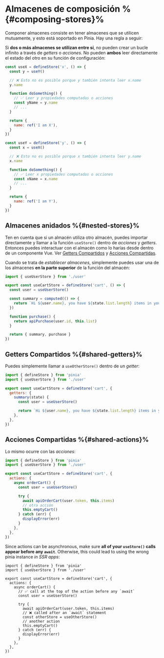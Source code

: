 # Almacenes de composición %{#composing-stores}%

Componer almacenes consiste en tener almacenes que se utilicen mutuamente, y esto está soportado en Pinia. Hay una regla a seguir:

Si **dos o más almacenes se utilizan entre sí**, no pueden crear un bucle infinito a través de _getters_ o _acciones_. No pueden **ambos** leer directamente el estado del otro en su función de configuración:

```js
const useX = defineStore('x', () => {
  const y = useY()

  // ❌ Esto no es posible porque y también intenta leer x.name
  y.name

  function doSomething() {
    // ✅ Leer y propiedades computadas o acciones
    const yName = y.name
    // ...
  }

  return {
    name: ref('I am X'),
  }
})

const useY = defineStore('y', () => {
  const x = useX()

  // ❌ Esto no es posible porque x también intenta leer y.name
  x.name

  function doSomething() {
    // ✅ Leer x propiedades computadas o acciones
    const xName = x.name
    // ...
  }

  return {
    name: ref('I am Y'),
  }
})
```

## Almacenes anidados %{#nested-stores}%

Ten en cuenta que si un almacén utiliza otro almacén, puedes importar directamente y llamar a la función `useStore()` dentro de _acciones_ y _getters_. Entonces puedes interactuar con el almacén como lo harías desde dentro de un componente Vue. Ver [Getters Compartidos](#shared-getters) y [Acciones Compartidas](#shared-actions).

Cuando se trata de _establecer almacenes_, simplemente puedes usar una de los almacenes **en la parte superior** de la función del almacén:

```ts
import { useUserStore } from './user'

export const useCartStore = defineStore('cart', () => {
  const user = useUserStore()

  const summary = computed(() => {
    return `Hi ${user.name}, you have ${state.list.length} items in your cart. It costs ${state.price}.`
  })

  function purchase() {
    return apiPurchase(user.id, this.list)
  }

  return { summary, purchase }
})
```

## Getters Compartidos %{#shared-getters}%

Puedes simplemente llamar a `useOtherStore()` dentro de un _getter_:

```js
import { defineStore } from 'pinia'
import { useUserStore } from './user'

export const useCartStore = defineStore('cart', {
  getters: {
    summary(state) {
      const user = useUserStore()

      return `Hi ${user.name}, you have ${state.list.length} items in your cart. It costs ${state.price}.`
    },
  },
})
```

## Acciones Compartidas %{#shared-actions}%

Lo mismo ocurre con las _acciones_:

```js
import { defineStore } from 'pinia'
import { useUserStore } from './user'

export const useCartStore = defineStore('cart', {
  actions: {
    async orderCart() {
      const user = useUserStore()

      try {
        await apiOrderCart(user.token, this.items)
        // otra acción
        this.emptyCart()
      } catch (err) {
        displayError(err)
      }
    },
  },
})
```

Since actions can be asynchronous, make sure **all of your `useStore()` calls appear before any `await`**. Otherwise, this could lead to using the wrong pinia instance _in SSR apps_:

```js{7-8,11-13}
import { defineStore } from 'pinia'
import { useUserStore } from './user'

export const useCartStore = defineStore('cart', {
  actions: {
    async orderCart() {
      // ✅ call at the top of the action before any `await`
      const user = useUserStore()

      try {
        await apiOrderCart(user.token, this.items)
        // ❌ called after an `await` statement
        const otherStore = useOtherStore()
        // another action
        this.emptyCart()
      } catch (err) {
        displayError(err)
      }
    },
  },
})
```
